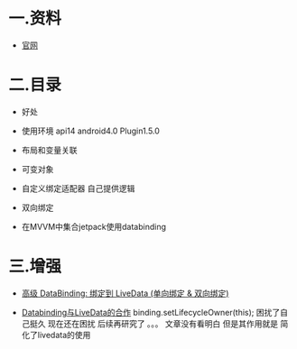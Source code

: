 
# 一.资料
+ [官网](https://developer.android.com/topic/libraries/data-binding#java)

# 二.目录

+ 好处
+ 使用环境
    api14 android4.0 Plugin1.5.0
    
+ 布局和变量关联
+ 可变对象
+ 自定义绑定适配器
    自己提供逻辑
    
+ 双向绑定
+ 在MVVM中集合jetpack使用databinding

# 三.增强

+ [高级 DataBinding: 绑定到 LiveData (单向绑定 & 双向绑定)](https://www.dazhuanlan.com/2019/12/18/5df9caba62ac2/)

+ [Databinding与LiveData的合作](https://www.jianshu.com/p/0f425f9d641b)
    binding.setLifecycleOwner(this);  困扰了自己挺久 现在还在困扰 后续再研究了 。。。
        文章没有看明白  但是其作用就是 简化了livedata的使用
